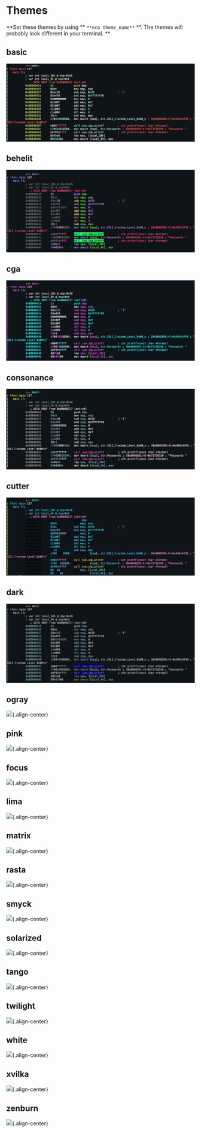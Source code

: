 # Themes

**Set these themes by using ** `**eco theme_name**` **. The themes will probably look different in your terminal. ** 

## basic

  ![Base](/uploads/themes/base.png "Base")

## behelit

  ![Behelit](/uploads/themes/behelit.png "Behelit")

## cga

  ![Cga](/uploads/themes/cga.png "Cga")

## consonance

  ![Consonance](/uploads/themes/consonance "Consonance")

## cutter

  ![Cutter](/uploads/themes/cutter "Cutter")

## dark

  ![Dark](/uploads/themes/dark.png "Dark")

## ogray

  ![](https://static.notion-static.com/fe177df6-66a6-4ece-954c-07df3e8a9fb3/Untitled){.align-center}

## pink

  ![](https://static.notion-static.com/299a8d76-98a7-4490-bc70-d681dcfc1926/Untitled){.align-center}

## focus

  ![](https://static.notion-static.com/5869dd0c-7056-4ea3-bc00-be00f888b693/Untitled){.align-center}

## lima

  ![](https://static.notion-static.com/cccc1c2e-780d-481e-a8a4-2d1e9977d310/Untitled){.align-center}

## matrix

  ![](https://static.notion-static.com/c16769d5-bc18-4a6f-b9bb-dd190af6ba3e/Untitled){.align-center}

## rasta

  ![](https://static.notion-static.com/dae0fae2-4e92-476d-b936-5f56322579e4/Untitled){.align-center}

## smyck

  ![](https://static.notion-static.com/140efe45-8b36-4595-91e4-67a48f194925/Untitled){.align-center}

## solarized

  ![](https://static.notion-static.com/49fdcdc6-d688-4fe4-a410-54a84817f65f/Untitled){.align-center}

## tango

  ![](https://static.notion-static.com/b41fb7a2-9067-4bc2-9ea5-e2c68323c472/Untitled){.align-center}

## twilight

  ![](https://static.notion-static.com/aad1b013-c12b-4978-840b-db61430164ae/Untitled){.align-center}

## white

  ![](https://static.notion-static.com/f7630f60-e5f2-4a9b-b73a-136bec8cf1b6/Untitled){.align-center}

## xvilka

  ![](https://static.notion-static.com/defab2d2-5010-4f91-812e-6c66797a1f79/Untitled){.align-center}

## zenburn

  ![](https://static.notion-static.com/a520b6dd-1179-474d-ba29-08f4bdba748f/Untitled){.align-center}